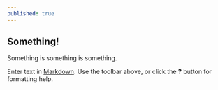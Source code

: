 ```yaml
---
published: true
---
```

## Something!

Something is something is something.


Enter text in [Markdown](http://daringfireball.net/projects/markdown/). Use the toolbar above, or click the **?** button for formatting help.
